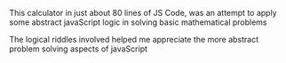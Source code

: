 This calculator in just about 80 lines of JS Code, was an attempt to apply some abstract javaScript logic in solving basic mathematical problems

The logical riddles involved helped me appreciate the more abstract problem solving aspects of javaScript
